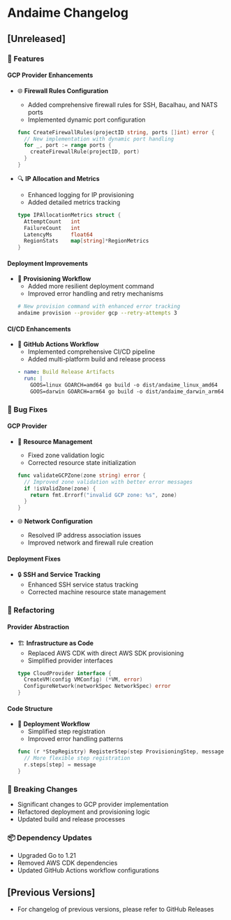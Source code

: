 # Andaime Changelog

## [Unreleased]

### 🚀 Features

#### GCP Provider Enhancements
- 🌐 **Firewall Rules Configuration**
  - Added comprehensive firewall rules for SSH, Bacalhau, and NATS ports
  - Implemented dynamic port configuration
  ```go
  func CreateFirewallRules(projectID string, ports []int) error {
    // New implementation with dynamic port handling
    for _, port := range ports {
      createFirewallRule(projectID, port)
    }
  }
  ```

- 🔍 **IP Allocation and Metrics**
  - Enhanced logging for IP provisioning
  - Added detailed metrics tracking
  ```go
  type IPAllocationMetrics struct {
    AttemptCount   int
    FailureCount   int
    LatencyMs      float64
    RegionStats    map[string]*RegionMetrics
  }
  ```

#### Deployment Improvements
- 🚦 **Provisioning Workflow**
  - Added more resilient deployment command
  - Improved error handling and retry mechanisms
  ```bash
  # New provision command with enhanced error tracking
  andaime provision --provider gcp --retry-attempts 3
  ```

#### CI/CD Enhancements
- 🤖 **GitHub Actions Workflow**
  - Implemented comprehensive CI/CD pipeline
  - Added multi-platform build and release process
  ```yaml
  - name: Build Release Artifacts
    run: |
      GOOS=linux GOARCH=amd64 go build -o dist/andaime_linux_amd64
      GOOS=darwin GOARCH=arm64 go build -o dist/andaime_darwin_arm64
  ```

### 🐛 Bug Fixes

#### GCP Provider
- 🔧 **Resource Management**
  - Fixed zone validation logic
  - Corrected resource state initialization
  ```go
  func validateGCPZone(zone string) error {
    // Improved zone validation with better error messages
    if !isValidZone(zone) {
      return fmt.Errorf("invalid GCP zone: %s", zone)
    }
  }
  ```

- 🌐 **Network Configuration**
  - Resolved IP address association issues
  - Improved network and firewall rule creation

#### Deployment Fixes
- 🔒 **SSH and Service Tracking**
  - Enhanced SSH service status tracking
  - Corrected machine resource state management

### 🔧 Refactoring

#### Provider Abstraction
- 🏗️ **Infrastructure as Code**
  - Replaced AWS CDK with direct AWS SDK provisioning
  - Simplified provider interfaces
  ```go
  type CloudProvider interface {
    CreateVM(config VMConfig) (*VM, error)
    ConfigureNetwork(networkSpec NetworkSpec) error
  }
  ```

#### Code Structure
- 🧩 **Deployment Workflow**
  - Simplified step registration
  - Improved error handling patterns
  ```go
  func (r *StepRegistry) RegisterStep(step ProvisioningStep, message StepMessage) {
    // More flexible step registration
    r.steps[step] = message
  }
  ```

### 🚨 Breaking Changes
- Significant changes to GCP provider implementation
- Refactored deployment and provisioning logic
- Updated build and release processes

### 📦 Dependency Updates
- Upgraded Go to 1.21
- Removed AWS CDK dependencies
- Updated GitHub Actions workflow configurations

## [Previous Versions]
- For changelog of previous versions, please refer to GitHub Releases
```
